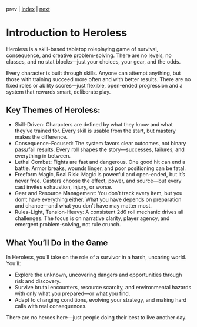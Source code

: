 prev | [index](index.md) | [next](character-creation.md)
# Introduction to Heroless
Heroless is a skill-based tabletop roleplaying game of survival, consequence, and creative problem-solving. There are no levels, no classes, and no stat blocks—just your choices, your gear, and the odds.

Every character is built through skills. Anyone can attempt anything, but those with training succeed more often and with better results. There are no fixed roles or ability scores—just flexible, open-ended progression and a system that rewards smart, deliberate play.

## Key Themes of Heroless:
- Skill-Driven: Characters are defined by what they know and what they’ve trained for. Every skill is usable from the start, but mastery makes the difference.
- Consequence-Focused: The system favors clear outcomes, not binary pass/fail results. Every roll shapes the story—successes, failures, and everything in between.
- Lethal Combat: Fights are fast and dangerous. One good hit can end a battle. Armor breaks, wounds linger, and poor positioning can be fatal.
- Freeform Magic, Real Risk: Magic is powerful and open-ended, but it’s never free. Casters choose the effect, power, and source—but every cast invites exhaustion, injury, or worse.
- Gear and Resource Management: You don’t track every item, but you don’t have everything either. What you have depends on preparation and chance—and what you don’t have may matter most.
- Rules-Light, Tension-Heavy: A consistent 2d6 roll mechanic drives all challenges. The focus is on narrative clarity, player agency, and emergent problem-solving, not rule crunch.

## What You’ll Do in the Game

In Heroless, you’ll take on the role of a survivor in a harsh, uncaring world. You’ll:

- Explore the unknown, uncovering dangers and opportunities through risk and discovery.
- Survive brutal encounters, resource scarcity, and environmental hazards with only what you prepared—or what you find.
- Adapt to changing conditions, evolving your strategy, and making hard calls with real consequences.

There are no heroes here—just people doing their best to live another day.